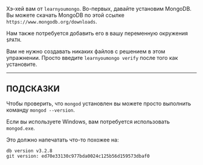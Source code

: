 Хэ-хей вам от `learnyoumongo`. Во-первых, давайте установим MongoDB.
Вы можете скачать MongoDB по этой ссылке `https://www.mongodb.org/downloads`.

Нам также потребуется добавить его в вашу переменную окружения `$PATH`.

Вам не нужно создавать никаких файлов с решением в этом упражнении.
Просто введите `learnyoumongo verify` после того как установите.

-----------------------------------------------------------
## ПОДСКАЗКИ

Чтобы проверить, что `mongod` установлен вы можете просто выполнить команду `mongod --version`.

Если вы используете Windows, вам потребуется использовать `mongod.exe`.

Это должно напечатать что-то похожее на:

```
db version v3.2.8
git version: ed70e33130c977bda0024c125b56d159573dbaf0
```
